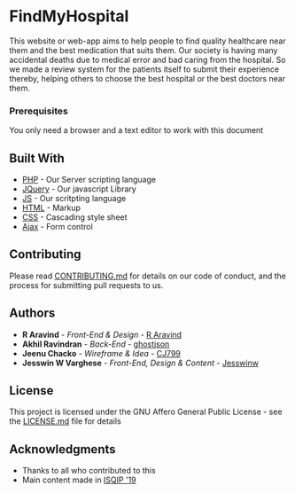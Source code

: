# FindMyHospital

This website or web-app aims to help people to find quality healthcare near them and the best medication that suits them. Our society is having many accidental deaths due to medical error and bad caring from the hospital. So we made a review system for the patients itself to submit their experience thereby, helping others to choose the best hospital or the best doctors near them. 

 ### Prerequisites

 You only need a browser and a text editor to work with this document

 ## Built With
* [PHP](https://www.php.net) - Our Server scripting language
* [JQuery](https://jquery.com/) - Our javascript Library
* [JS](https://developer.mozilla.org/en-US/docs/Web/javascript) - Our scritpting language
* [HTML](https://www.w3.org) - Markup
* [CSS](https://www.w3.org/Style/CSS/Overview.en.html) - Cascading style sheet
* [Ajax](https://jquery.com) - Form control

 ## Contributing

 Please read [CONTRIBUTING.md](https://gist.github.com/PurpleBooth/b24679402957c63ec426) for details on our code of conduct, and the process for submitting pull requests to us.

 ## Authors

 * **R Aravind** - *Front-End & Design* - [R Aravind](https://github.com/R-Aravind)
* **Akhil Ravindran** - *Back-End* - [ghostjson](https://github.com/ghostjson)
* **Jeenu Chacko** - *Wireframe & Idea* - [CJ799](https://github.com/CJ799)
* **Jesswin W Varghese** - *Front-End, Design & Content* - [Jesswinw](https://github.com/Jesswinw)

 ## License

 This project is licensed under the GNU Affero General Public License - see the [LICENSE.md](LICENSE.md) file for details

 ## Acknowledgments

* Thanks to all who contributed to this
* Main content made in [ISQIP '19](https://isqip.cecieee.org/)
